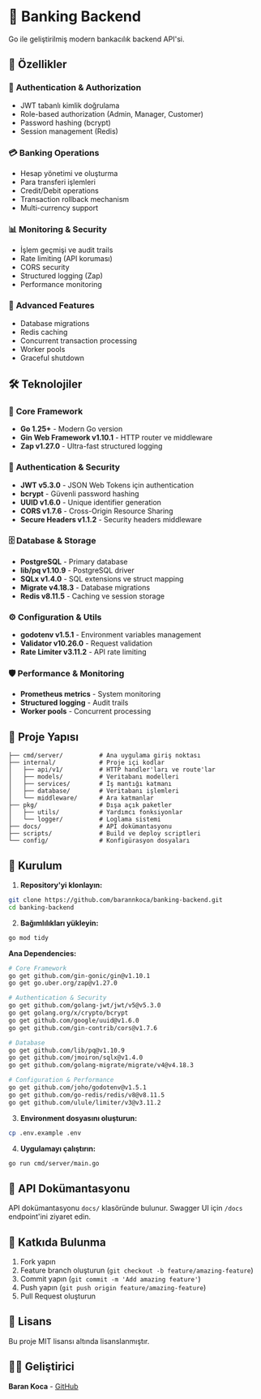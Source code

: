 # 🏦 Banking Backend

Go ile geliştirilmiş modern bankacılık backend API'si.

## 🚀 Özellikler

### 🔐 **Authentication & Authorization**
- JWT tabanlı kimlik doğrulama
- Role-based authorization (Admin, Manager, Customer)
- Password hashing (bcrypt)
- Session management (Redis)

### 💳 **Banking Operations**
- Hesap yönetimi ve oluşturma
- Para transferi işlemleri
- Credit/Debit operations
- Transaction rollback mechanism
- Multi-currency support

### 📊 **Monitoring & Security**
- İşlem geçmişi ve audit trails
- Rate limiting (API koruması)
- CORS security
- Structured logging (Zap)
- Performance monitoring

### 🔄 **Advanced Features**
- Database migrations
- Redis caching
- Concurrent transaction processing
- Worker pools
- Graceful shutdown

## 🛠️ Teknolojiler

### 🚀 **Core Framework**
- **Go 1.25+** - Modern Go version
- **Gin Web Framework v1.10.1** - HTTP router ve middleware
- **Zap v1.27.0** - Ultra-fast structured logging

### 🔐 **Authentication & Security**
- **JWT v5.3.0** - JSON Web Tokens için authentication
- **bcrypt** - Güvenli password hashing
- **UUID v1.6.0** - Unique identifier generation
- **CORS v1.7.6** - Cross-Origin Resource Sharing
- **Secure Headers v1.1.2** - Security headers middleware

### 🗄️ **Database & Storage**
- **PostgreSQL** - Primary database
- **lib/pq v1.10.9** - PostgreSQL driver
- **SQLx v1.4.0** - SQL extensions ve struct mapping
- **Migrate v4.18.3** - Database migrations
- **Redis v8.11.5** - Caching ve session storage

### ⚙️ **Configuration & Utils**
- **godotenv v1.5.1** - Environment variables management
- **Validator v10.26.0** - Request validation
- **Rate Limiter v3.11.2** - API rate limiting

### 🛡️ **Performance & Monitoring**
- **Prometheus metrics** - System monitoring
- **Structured logging** - Audit trails
- **Worker pools** - Concurrent processing

## 📁 Proje Yapısı

```
├── cmd/server/          # Ana uygulama giriş noktası
├── internal/            # Proje içi kodlar
│   ├── api/v1/          # HTTP handler'ları ve route'lar
│   ├── models/          # Veritabanı modelleri
│   ├── services/        # İş mantığı katmanı
│   ├── database/        # Veritabanı işlemleri
│   └── middleware/      # Ara katmanlar
├── pkg/                 # Dışa açık paketler
│   ├── utils/           # Yardımcı fonksiyonlar
│   └── logger/          # Loglama sistemi
├── docs/                # API dokümantasyonu
├── scripts/             # Build ve deploy scriptleri
└── config/              # Konfigürasyon dosyaları
```

## 🚀 Kurulum

1. **Repository'yi klonlayın:**
```bash
git clone https://github.com/barannkoca/banking-backend.git
cd banking-backend
```

2. **Bağımlılıkları yükleyin:**
```bash
go mod tidy
```

**Ana Dependencies:**
```bash
# Core Framework
go get github.com/gin-gonic/gin@v1.10.1
go get go.uber.org/zap@v1.27.0

# Authentication & Security  
go get github.com/golang-jwt/jwt/v5@v5.3.0
go get golang.org/x/crypto/bcrypt
go get github.com/google/uuid@v1.6.0
go get github.com/gin-contrib/cors@v1.7.6

# Database
go get github.com/lib/pq@v1.10.9
go get github.com/jmoiron/sqlx@v1.4.0
go get github.com/golang-migrate/migrate/v4@v4.18.3

# Configuration & Performance
go get github.com/joho/godotenv@v1.5.1
go get github.com/go-redis/redis/v8@v8.11.5
go get github.com/ulule/limiter/v3@v3.11.2
```

3. **Environment dosyasını oluşturun:**
```bash
cp .env.example .env
```

4. **Uygulamayı çalıştırın:**
```bash
go run cmd/server/main.go
```

## 📝 API Dokümantasyonu

API dokümantasyonu `docs/` klasöründe bulunur. Swagger UI için `/docs` endpoint'ini ziyaret edin.

## 🤝 Katkıda Bulunma

1. Fork yapın
2. Feature branch oluşturun (`git checkout -b feature/amazing-feature`)
3. Commit yapın (`git commit -m 'Add amazing feature'`)
4. Push yapın (`git push origin feature/amazing-feature`)
5. Pull Request oluşturun

## 📄 Lisans

Bu proje MIT lisansı altında lisanslanmıştır.

## 👨‍💻 Geliştirici

**Baran Koca** - [GitHub](https://github.com/barannkoca)
